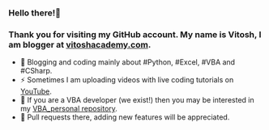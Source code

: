 ### Hello there!👋
### Thank you for visiting my GitHub account. My name is Vitosh, I am blogger at [vitoshacademy.com](https://vitoshacademy.com).

- 🔭 Blogging and coding mainly about #Python, #Excel, #VBA and #CSharp.
- ⚡ Sometimes I am uploading videos with live coding tutorials on [YouTube](https://www.youtube.com/user/vitoshacademy).
- 👯 If you are a VBA developer (we exist!) then you may be interested in my [VBA_personal repository](https://github.com/Vitosh/VBA_personal).
- 💬 Pull requests there, adding new features will be appreciated.
